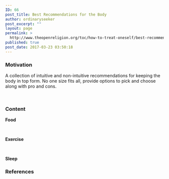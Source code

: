 ```yaml
---
ID: 66
post_title: Best Recommendations for the Body
author: ordinaryseeker
post_excerpt: ""
layout: page
permalink: >
  http://www.theopenreligion.org/toc/how-to-treat-oneself/best-recommendations-for-the-body/
published: true
post_date: 2017-03-23 03:50:18
---
```

<h3>Motivation</h3>
A collection of intuitive and non-intuitive recommendations for keeping the body in top form. No one size fits all, provide options to pick and choose along with pro and cons.

&nbsp;
<h3>Content</h3>
<strong>Food</strong>

&nbsp;

<strong>Exercise</strong>

&nbsp;

<strong>Sleep</strong>
<h3>References</h3>